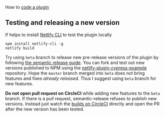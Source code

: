 How to [code a plugin](https://github.com/netlify/build/blob/master/docs/creating-a-plugin.md)

## Testing and releasing a new version

If helps to install [Netlify CLI](https://github.com/netlify/cli) to test the plugin locally

```shell
npm install netlify-cli -g
netlify build
```

Try using `beta` branch to release new pre-release versions of the plugin by following [the semantic release guide](https://github.com/semantic-release/semantic-release/blob/master/docs/recipes/pre-releases.md). You can fork and test out new versions published to NPM using the [netlify-plugin-cypress-example](https://github.com/cypress-io/netlify-plugin-cypress-example) repository. Hope the `master` branch merged into `beta` does not bring features and fixes *already released*. Thus I suggest using `beta` branch for new features.

**Do not open pull request on CircleCI** while adding new features to the `beta` branch. If there is a pull request, semantic-release refuses to publish new versions. Instead just watch the [builds on CircleCI](https://circleci.com/gh/cypress-io/netlify-plugin-cypress/tree/beta) directly and open the PR after the new version has been tested.

